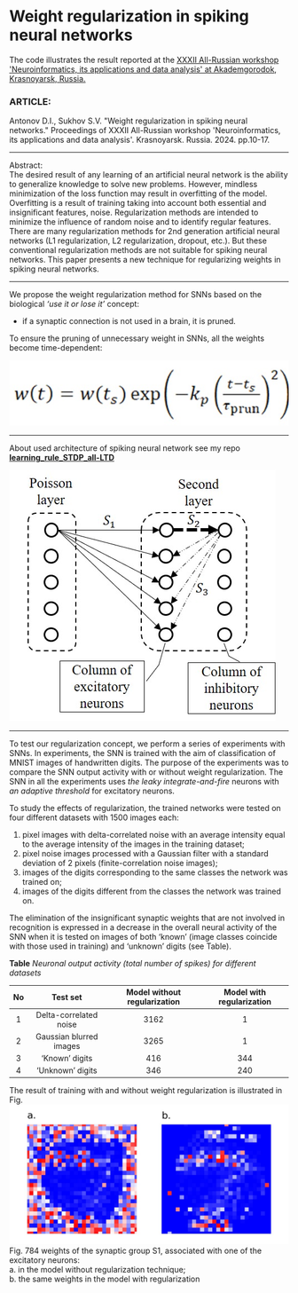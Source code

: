 # __Weight regularization in spiking neural networks__    
The code illustrates the result reported at the [XXXII All-Russian workshop 'Neuroinformatics, its applications and data analysis' at Akademgorodok, Krasnoyarsk, Russia.](https://www.researchgate.net/publication/384485253_Weight_regularization_in_spiking_neural_networks)

### ARTICLE:
Antonov D.I., Sukhov S.V. "Weight regularization in spiking neural networks." Proceedings of XXXII All-Russian workshop 'Neuroinformatics, its applications and data analysis'. Krasnoyarsk. Russia. 2024. pp.10-17. 
***
Abstract:    
The desired result of any learning of an artificial neural network is the ability to generalize knowledge to solve new problems. However, mindless minimization of the loss function may result in overfitting of the model. Overfitting is a result of training taking into account both essential and insignificant features, noise. Regularization methods are intended to minimize the influence of random noise and to identify regular features. There are many regularization methods for 2nd generation artificial neural networks (L1 regularization, L2 regularization, dropout, etc.). But these conventional regularization methods are not suitable for spiking neural networks. This paper presents a new technique for regularizing weights in spiking neural networks.    
***
We propose the weight regularization method for SNNs based on the biological _‘use it or lose it’_ concept:          
* if a synaptic connection is not used in a brain, it is pruned. 

To ensure the pruning of unnecessary weight in SNNs, all the weights become time-dependent:

![formula](formula.jpg)

***  
About used architecture of spiking neural network see my repo [__learning_rule_STDP_all-LTD__](https://github.com/dmitryanton68/learning_rule_STDP_all-LTD/tree/main/)   

 ![architecture of SNN](figure_SNN_architecture.jpg) 

***
To test our regularization concept, we perform a series of experiments with SNNs. In experiments, the SNN is trained with the aim of classification of MNIST images of handwritten digits. The purpose of the experiments was to compare the SNN output activity with or without weight regularization. The SNN in all the experiments uses _the leaky integrate-and-fire_ neurons with _an adaptive threshold_ for excitatory neurons.     

To study the effects of regularization, the trained networks were tested on four different datasets with 1500 images each:
1.	  pixel images with delta-correlated noise with an average intensity equal to the average intensity of the images in the training dataset;
2.	  pixel noise images processed with a Gaussian filter with a standard deviation of 2 pixels (finite-correlation noise images);
3.	images of the digits corresponding to the same classes the network was trained on;
4.	images of the digits different from the classes the network was trained on.    

The elimination of the insignificant synaptic weights that are not involved in recognition is expressed in a decrease in the overall neural activity of the SNN when it is tested on images of both ‘known’ (image classes coincide with those used in training) and ‘unknown’ digits (see Table).

__Table__
_Neuronal output activity (total number of spikes) for different datasets_

|No|Test set|Model without regularization|Model with regularization|
| :-: | :-: | :-: | :-: |
|1|Delta-correlated noise|3162|1|
|2|Gaussian blurred images|3265|1|
|3|‘Known’ digits|416|344|
|4|‘Unknown’ digits|346|240|    

The result of training with and without weight regularization is illustrated in Fig.
![784 weights of the synaptic group S1, associated with one of the excitatory neurons: a. in the model without regularization technique; b. the same weights in the model with regularization](figure_before_n_after_weight_regularization.jpg)
Fig.  784 weights of the synaptic group S1, associated with one of the excitatory neurons:    
a. in the model without regularization technique;    
b. the same weights in the model with regularization
